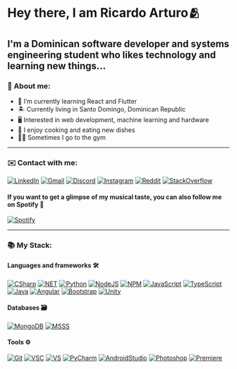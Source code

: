# Hey there, I am Ricardo Arturo🫂

## I'm a Dominican software developer and systems engineering student who likes technology and learning new things...

### 📖 About me:

- 🧠 I’m currently learning React and Flutter
- 🏝️ Currently living in Santo Domingo, Dominican Republic
- 🖥️ Interested in web development, machine learning and hardware
- 🍖 I enjoy cooking and eating new dishes
- 💪🏽 Sometimes I go to the gym

---

### ✉️ Contact with me:

[![LinkedIn](https://img.shields.io/badge/LinkedIn-blue?style=for-the-badge&logo=linkedin&logoColor=white)](https://www.linkedin.com/in/ricardo-ramirez-a23459221/)
[![Gmail](https://img.shields.io/badge/ricaiditodev@gmail.com-f44336?style=for-the-badge&logo=gmail&logoColor=white)](ricaiditodev@gmail.com)
[![Discord](https://img.shields.io/badge/Ricaidito%239186-%237289DA.svg?style=for-the-badge&logo=discord&logoColor=white)]()
[![Instagram](https://img.shields.io/badge/Instagram-E4405F?style=for-the-badge&logo=instagram&logoColor=white)](https://www.instagram.com/ricaidito/)
[![Reddit](https://img.shields.io/badge/Reddit-ff4500?style=for-the-badge&logo=reddit&logoColor=white)](https://www.reddit.com/user/Rckchard)
[![StackOverflow](https://img.shields.io/badge/StackOverflow-grey?style=for-the-badge&logo=stackoverflow&logoColor=black)](https://stackoverflow.com/users/11359916/ricaidito)

#### If you want to get a glimpse of my musical taste, you can also follow me on Spotify 🎵

[![Spotify](https://img.shields.io/badge/Spotify-black?style=for-the-badge&logo=spotify)]()

---

### 📚 My Stack:

#### Languages and frameworks 🛠️

[![CSharp](https://img.shields.io/badge/C%23-280068?style=for-the-badge&logo=csharp&logoColor=white)]()
[![NET](https://img.shields.io/badge/.NET-67217a?style=for-the-badge&logo=.net&logoColor=white)]()
[![Python](https://img.shields.io/badge/Python-3476ab?style=for-the-badge&logo=python&logoColor=white)]()
[![NodeJS](https://img.shields.io/badge/Node.JS-689f63?style=for-the-badge&logo=node.js&logoColor=white)]()
[![NPM](https://img.shields.io/badge/NPM-e32e37?style=for-the-badge&logo=npm&logoColor=white)]()
[![JavaScript](https://img.shields.io/badge/JavaScript-2b2d2f?style=for-the-badge&logo=javascript&logoColor=f7df1e)]()
[![TypeScript](https://img.shields.io/badge/TypeScript-017acb?style=for-the-badge&logo=typescript&logoColor=white)]()
[![Java](https://img.shields.io/badge/Java-f8582a?style=for-the-badge&logo=java&logoColor=white)]()
[![Angular](https://img.shields.io/badge/Angular-dd0031?style=for-the-badge&logo=angular&logoColor=white)]()
[![Bootstrap](https://img.shields.io/badge/Bootstrap-8c0bfd?style=for-the-badge&logo=bootstrap&logoColor=white)]()
[![Unity](https://img.shields.io/badge/Unity-white?style=for-the-badge&logo=unity&logoColor=black)]()

#### Databases 🗃️

[![MongoDB](https://img.shields.io/badge/MongoDB-00ed64?style=for-the-badge&logo=mongodb&logoColor=white)]()
[![MSSS](https://img.shields.io/badge/Microsoft%20SQL%20Server-bd071d?style=for-the-badge&logo=microsoft%20sql%20server&logoColor=white)]()

#### Tools ⚙️

[![Git](https://img.shields.io/badge/Git-f05030?style=for-the-badge&logo=git&logoColor=white)]()
[![VSC](https://img.shields.io/badge/Visual%20Studio%20Code-00a5f4?style=for-the-badge&logo=visualstudiocode&logoColor=white)]()
[![VS](https://img.shields.io/badge/Visual%20Studio-743db4?style=for-the-badge&logo=visualstudio&logoColor=white)]()
[![PyCharm](https://img.shields.io/badge/PyCharm-f6eb53?style=for-the-badge&logo=pycharm&logoColor=black)]()
[![AndroidStudio](https://img.shields.io/badge/Android%20Studio-green?style=for-the-badge&logo=androidstudio&logoColor=white)]()
[![Photoshop](https://img.shields.io/badge/Photoshop-001833?style=for-the-badge&logo=adobephotoshop)]()
[![Premiere](https://img.shields.io/badge/Premiere%20Pro-00005b?style=for-the-badge&logo=adobepremierepro)]()
